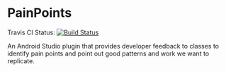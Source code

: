 # PainPoints

Travis CI Status: [![Build Status](https://travis-ci.org/schlank/PainPoints.svg?branch=master)](https://travis-ci.org/schlank/PainPoints)


An Android Studio plugin that provides developer feedback to classes to identify pain points and point out good patterns and work we want to replicate.
